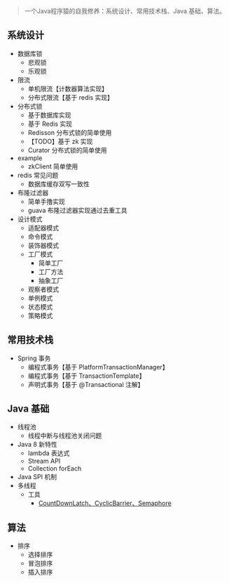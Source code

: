 
> 一个Java程序猿的自我修养：系统设计、常用技术栈、Java 基础、算法。

## 系统设计
- 数据库锁
    - 悲观锁
    - 乐观锁
- 限流     
    - 单机限流【计数器算法实现】
    - 分布式限流【基于 redis 实现】
- 分布式锁
    - 基于数据库实现
    - 基于 Redis 实现
    - Redisson 分布式锁的简单使用
    - 【TODO】基于 zk 实现 
    - Curator 分布式锁的简单使用
- example
    - zkClient 简单使用
- redis 常见问题
    - 数据库缓存双写一致性
- 布隆过滤器
    - 简单手撸实现
    - guava 布隆过滤器实现通过去重工具
- 设计模式
    - 适配器模式
    - 命令模式
    - 装饰器模式
    - 工厂模式
        - 简单工厂
        - 工厂方法
        - 抽象工厂
    - 观察者模式
    - 单例模式
    - 状态模式
    - 策略模式

## 常用技术栈
- Spring 事务
    - 编程式事务【基于 PlatformTransactionManager】
    - 编程式事务【基于 TransactionTemplate】
    - 声明式事务【基于 @Transactional 注解】


## Java 基础
- 线程池
    - 线程中断与线程池关闭问题
- Java 8 新特性
    - lambda 表达式
    - Stream API
    - Collection forEach
- Java SPI 机制
- 多线程
    - 工具
        - [CountDownLatch、CyclicBarrier、Semaphore](https://github.com/dearKundy/cranberry/blob/master/docs/javabasis/multithread/tools/CountDownLatch、CyclicBarrier、Semaphore.md)


## 算法
- 排序
    - 选择排序
    - 冒泡排序
    - 插入排序